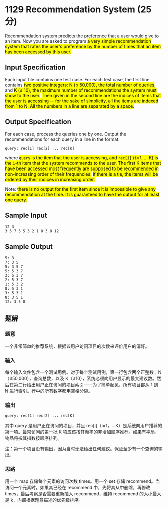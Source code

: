 # 1129 Recommendation System (25 分)

Recommendation system predicts the preference that a user would give to an item. Now you are asked to program <mark>a very simple recommendation system that rates the user's preference by the number of times that an item has been accessed by this user.</mark>

## Input Specification

Each input file contains one test case. For each test case, the first line contains <mark>two positive integers: N ($\le$ 50,000), the total number of queries</mark>, and <mark>K ($\le$ 10), the maximum number of recommendations the system must show to the user.</mark> <mark>Then given in the second line are the indices of items that the user is accessing -- for the sake of simplicity, all the items are indexed from 1 to N. All the numbers in a line are separated by a space.</mark>

## Output Specification

For each case, process the queries one by one. Output the recommendations for each query in a line in the format:

    query: rec[1] rec[2] ... rec[K]

where <mark>`query` is the item that the user is accessing, and `rec[i]` (`i`\=1, ... K) is the `i`\-th item that the system recommends to the user.</mark> <mark>The first K items that have been accessed most frequently are supposed to be recommended in non-increasing order of their frequencies.</mark> <mark>If there is a tie, the items will be ordered by their indices in increasing order.</mark>

Note: <mark>there is no output for the first item since it is impossible to give any recommendation at the time. It is guaranteed to have the output for at least one query.</mark>

## Sample Input

    12 3
    3 5 7 5 5 3 2 1 8 3 8 12

## Sample Output

    5: 3
    7: 3 5
    5: 3 5 7
    5: 5 3 7
    3: 5 3 7
    2: 5 3 7
    1: 5 3 2
    8: 5 3 1
    3: 5 3 1
    8: 3 5 1
    12: 3 5 8

## 题解

### 题意

一个非常简单的推荐系统，根据该用户访问项目的次数来评价用户的偏好。

### 输入

每个输入文件包含一个测试用例。对于每个测试用例，第一行包含两个正整数：N（≤50,000），查询总数，以及 K（≤10），系统必须向用户显示的最大建议数。然后在第二行给出用户正在访问的项目索引——为了简单起见，所有项目都从 1 到 N 进行索引。行中的所有数字都用空格分隔。

### 输出

    query: rec[1] rec[2] ... rec[K]

其中 query 是用户正在访问的项目，并且 rec[i]（i=1，...K）是系统向用户推荐的第一项。最常访问的第一批 K 项应该按其频率的非增加顺序推荐。如果有平局，物品将按其指数按顺序排列。

注：第一个项目没有输出，因为当时无法给出任何建议。保证至少有一个查询的输出。

### 思路

用一个 map 存储每个元素的访问次数 times。用一个 set 存储 recommend。当访问一个元素时，如果其已经在 recommend 中，先将其从中删除，再修改 times，最后考察是否需要重新插入 recommend，维持 recommend 的大小最大是 k，内部根据题意描述的优先级排序。
